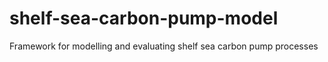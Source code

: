 shelf-sea-carbon-pump-model
===========================

Framework for modelling and evaluating shelf sea carbon pump processes